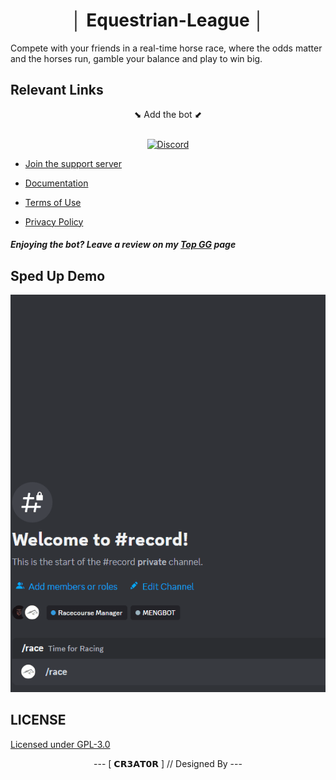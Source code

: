 <div align="center">
  <h1> │ Equestrian-League │ </h1>
</div>
Compete with your friends in a real-time horse race, where the odds matter and the horses run, gamble your balance and play to win big.


## Relevant Links

<div align = center>
  ⬊ Add the bot ⬋ 
  <br>
  <br>

  [![Discord](https://img.shields.io/badge/Discord-%235865F2.svg?style=for-the-badge&logo=discord&logoColor=white)](https://discord.com/api/oauth2/authorize?client_id=1141358540229988382&permissions=274877967360&scope=bot)
</div>

- [Join the support server](https://discord.gg/Rg2pGxGk4p)

- [Documentation](https://eql.trioffline.com/)
- [Terms of Use](https://eql.trioffline.com/terms)
- [Privacy Policy](https://eql.trioffline.com/privacy)

#### *Enjoying the bot? Leave a review on my [Top GG](https://top.gg/bot/1141358540229988382) page*

## Sped Up Demo
<div align="center">
  
  ![Demo](AnimationRace.gif)
</div>

## LICENSE
[Licensed under GPL-3.0](https://github.com/CR3A7OR/Equestrian-League/blob/main/LICENSE)


<div align="center">
--- [ 𝗖𝗥𝟯𝗔𝗧𝟬𝗥 ] // Designed By --- 
</div>
